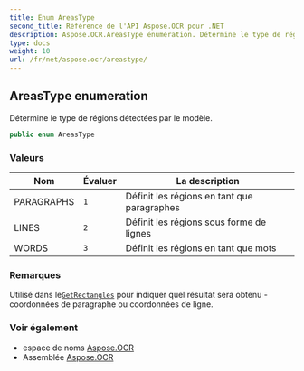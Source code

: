 ```yaml
---
title: Enum AreasType
second_title: Référence de l'API Aspose.OCR pour .NET
description: Aspose.OCR.AreasType énumération. Détermine le type de régions détectées par le modèle.
type: docs
weight: 10
url: /fr/net/aspose.ocr/areastype/
---
```

## AreasType enumeration

Détermine le type de régions détectées par le modèle.

```csharp
public enum AreasType
```

### Valeurs

| Nom | Évaluer | La description |
| --- | --- | --- |
| PARAGRAPHS | `1` | Définit les régions en tant que paragraphes |
| LINES | `2` | Définit les régions sous forme de lignes |
| WORDS | `3` | Définit les régions en tant que mots |

### Remarques

Utilisé dans le[`GetRectangles`](../asposeocr/getrectangles/) pour indiquer quel résultat sera obtenu - coordonnées de paragraphe ou coordonnées de ligne.

### Voir également

* espace de noms [Aspose.OCR](../../aspose.ocr/)
* Assemblée [Aspose.OCR](../../)


